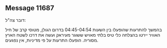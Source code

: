 ## Message 11687

דובר צה"ל:

בהמשך להתרעות שהופעלו בין השעות 04:45-04:54 בדרום הגולן, מטוסי קרב של חיל האוויר יירטו בהצלחה כלי טיס בלתי מאויש ששוגר מעיראק ועשה את דרכו לשטח הארץ מסוריה.
הופעלו התרעות על פי מדיניות, אין נפגעים.

